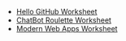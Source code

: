 - [Hello GitHub Worksheet](https://docs.google.com/document/d/1V2geJfA0Ejb-QWIHPbAK79x6vZR3L5fVFe-SIsiwVTA)
- [ChatBot Roulette Worksheet](=https://docs.google.com/document/d/1OdkjUq4jd241HiCB9HH6BzGkChhUuTQDybQa6UdO_4E)
- [Modern Web Apps Worksheet](https://docs.google.com/document/d/13EOjDsc3Qp_4aDpkLkLYVzp4CKlg1NfO8hyzowSxVXU)